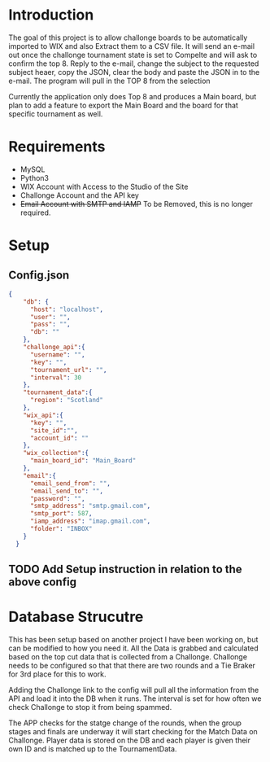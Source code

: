 # Introduction
The goal of this project is to allow challonge boards to be automatically imported to WIX and also Extract them to a CSV file. It will send an e-mail out once the challonge tournament state is set to Compelte and will ask to 
confirm the top 8. Reply to the e-mail, change the subject to the requested subject heaer, copy the JSON, clear the body and paste the JSON in to the e-mail. The program will pull in the TOP 8 from the selection

Currently the application only does Top 8 and produces a Main board, but plan to add a feature to export the Main Board and the board for that specific tournament as well.


# Requirements
- MySQL
- Python3
- WIX Account with Access to the Studio of the Site
- Challonge Account and the API key
- ~~Email Account with SMTP and IAMP~~ To be Removed, this is no longer required.

# Setup

## Config.json
```json
{
    "db": {
      "host": "localhost",
      "user": "",
      "pass": "",
      "db": ""
    },
    "challonge_api":{
      "username": "",
      "key": "", 
      "tournament_url": "",
      "interval": 30
    },
    "tournament_data":{
      "region": "Scotland"
    },
    "wix_api":{
      "key": "",
      "site_id":"",
      "account_id": ""
    },
    "wix_collection":{
      "main_board_id": "Main_Board"
    },
    "email":{
      "email_send_from": "",
      "email_send_to": "",
      "password": "",
      "smtp_address": "smtp.gmail.com",
      "smtp_port": 587,
      "iamp_address": "imap.gmail.com",
      "folder": "INBOX"
    }
  }
```

## TODO Add Setup instruction in relation to the above config


# Database Strucutre

This has been setup based on another project I have been working on, but can be modified to how you need it. All the Data is grabbed and calculated based on the top cut data that is collected from a Challonge. Challonge needs to be configured so that that there are two rounds and a Tie Braker for 3rd place for this to work. 

Adding the Challonge link to the config will pull all the information from the API and load it into the DB when it runs. The interval is set for how often we check Challonge to stop it from being spammed.

The APP checks for the statge change of the rounds, when the group stages and finals are underway it will start checking for the Match Data on Challonge. Player data is stored on the DB and each player is given their own ID and is matched up to the TournamentData.
